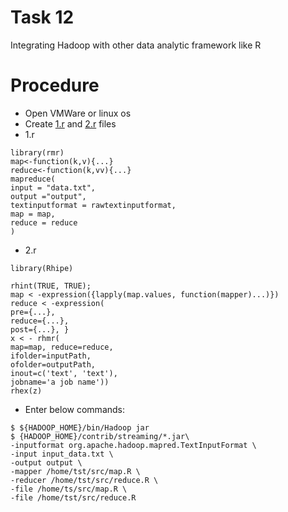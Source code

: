 # Task 12
Integrating Hadoop with other data analytic framework like R
# Procedure
- Open VMWare or linux os
- Create [1.r]() and [2.r]() files
- 1.r
```
library(rmr)
map<-function(k,v){...}
reduce<-function(k,vv){...}
mapreduce(
input = "data.txt",
output ="output",
textinputformat = rawtextinputformat,
map = map,
reduce = reduce
)
```
- 2.r
```
library(Rhipe)

rhint(TRUE, TRUE);
map < -expression({lapply(map.values, function(mapper)...)})
reduce < -expression(
pre={...},
reduce={...},
post={...}, }
x < - rhmr(
map=map, reduce=reduce,
ifolder=inputPath,
ofolder=outputPath,
inout=c('text', 'text'),
jobname='a job name'))
rhex(z)
```
- Enter below commands:
```
$ ${HADOOP_HOME}/bin/Hadoop jar
$ {HADOOP_HOME}/contrib/streaming/*.jar\
-inputformat org.apache.hadoop.mapred.TextInputFormat \
-input input_data.txt \
-output output \
-mapper /home/tst/src/map.R \
-reducer /home/tst/src/reduce.R \
-file /home/ts/src/map.R \
-file /home/tst/src/reduce.R
```
